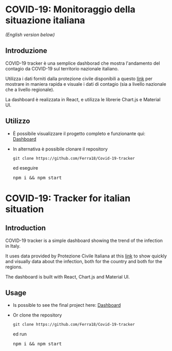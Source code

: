 # COVID-19: Monitoraggio della situazione italiana

*(English version below)*

## Introduzione

COVID-19 tracker è una semplice dashborad che mostra l'andamento del contagio da COVID-19 sul territorio nazionale italiano.

Utilizza i dati forniti dalla protezione civile disponibili a questo [link](https://github.com/pcm-dpc/COVID-19) per mostrare in maniera rapida e visuale i dati di contagio (sia a livello nazionale che a livello regionale).

La dashboard è realizzata in React, e utilizza le librerie Chart.js e Material UI.

## Utilizzo

* È possibile visualizzare il progetto completo e funzionante qui: [Dashboard](https://mattiaferrari.com/covid19-tracker)

* In alternativa è possibile clonare il repository
    ```
    git clone https://github.com/Ferra18/Covid-19-tracker
    ```
    ed eseguire <pre>npm i && npm start</pre>


# COVID-19: Tracker for italian situation

## Introduction


COVID-19 tracker is a simple dashboard showing the trend of the infection in Italy.

It uses data provided by Protezione Civile Italiana at this [link](https://github.com/pcm-dpc/COVID-19) to show quickly and visually data about the infection, both for the country and both for the regions.

The dashboard is built with React, Chart.js and Material UI.

## Usage

* Is possible to see the final project here: [Dashboard](https://mattiaferrari.com/covid19-tracker)

* Or clone the repository
    ```
    git clone https://github.com/Ferra18/Covid-19-tracker
    ```
    ed run <pre>npm i && npm start</pre>